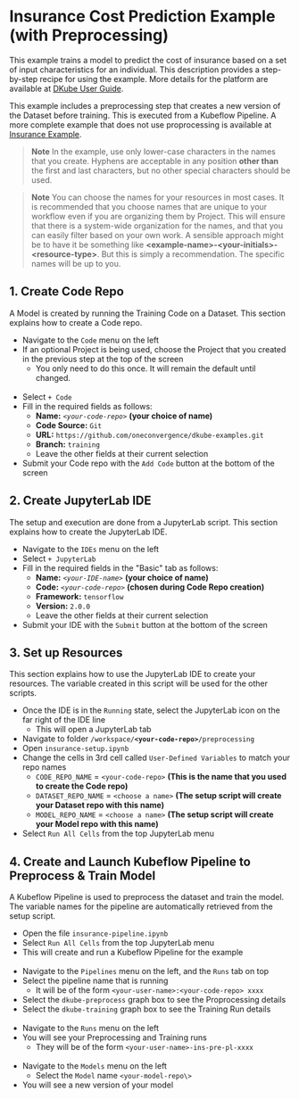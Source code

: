 # Insurance Cost Prediction Example (with Preprocessing)
 
This example trains a model to predict the cost of insurance based on a set of input characteristics for an individual.  This description provides a step-by-step recipe for using the example.  More details for the platform are available at [DKube User Guide](https://www.dkube.io/guide/guide3_x/Getting_Started.html).

This example includes a preprocessing step that creates a new version of the Dataset before training.  This is executed from a Kubeflow Pipeline.  A more complete example that does not use proprocessing is available at [Insurance Example](../insurance/readme.md).

> **Note** In the example, use only lower-case characters in the names that you create. Hyphens are acceptable in any position **other than** the first and last characters, but no other special characters should be used.

> **Note** You can choose the names for your resources in most cases.  It is recommended that you choose names that are unique to your workflow even if you are organizing them by Project.  This will ensure that there is a system-wide organization for the names, and that you can easily filter based on your own work.  A sensible approach might be to have it be something like **\<example-name\>-\<your-initials\>-\<resource-type\>**.  But this is simply a recommendation.  The specific names will be up to you.

## 1. Create Code Repo

A Model is created by running the Training Code on a Dataset.  This section explains how to create a Code repo.

- Navigate to the `Code` menu on the left
- If an optional Project is being used, choose the Project that you created in the previous step at the top of the screen
  - You only need to do this once.  It will remain the default until changed. <br><br>
- Select `+ Code`
- Fill in the required fields as follows:
  - **Name:** *`<your-code-repo>`* **(your choice of name)**
  - **Code Source:** `Git`
  - **URL:** `https://github.com/oneconvergence/dkube-examples.git`
  - **Branch:** `training`
  - Leave the other fields at their current selection 
- Submit your Code repo with the `Add Code` button at the bottom of the screen

## 2. Create JupyterLab IDE

The setup and execution are done from a JupyterLab script.  This section explains how to create the JupyterLab IDE.
 
- Navigate to the `IDEs` menu on the left
- Select `+ JupyterLab`
- Fill in the required fields in the "Basic" tab as follows:
  - **Name:** *`<your-IDE-name>`* **(your choice of name)**
  - **Code:** *`<your-code-repo>`* **(chosen during Code Repo creation)**
  - **Framework:** `tensorflow`
  - **Version:** `2.0.0`
  - Leave the other fields at their current selection 
- Submit your IDE with the `Submit` button at the bottom of the screen

## 3. Set up Resources

This section explains how to use the JupyterLab IDE to create your resources.  The variable created in this script will be used for the other scripts.
 
- Once the IDE is in the `Running` state, select the JupyterLab icon on the far right of the IDE line
  - This will open a JupyterLab tab
- Navigate to folder <code>/workspace/**\<your-code-repo\>**/preprocessing</code>
- Open `insurance-setup.ipynb`
- Change the cells in 3rd cell called `User-Defined Variables` to match your repo names
  - `CODE_REPO_NAME` = `<your-code-repo>`  **(This is the name that you used to create the Code repo)**
  - `DATASET_REPO_NAME` = `<choose a name>`  **(The setup script will create your Dataset repo with this name)**
  - `MODEL_REPO_NAME` = `<choose a name>`   **(The setup script will create your Model repo with this name)**
- Select `Run All Cells` from the top JupyterLab menu

## 4. Create and Launch Kubeflow Pipeline to Preprocess & Train Model

A Kubeflow Pipeline is used to preprocess the dataset and train the model.  The variable names for the pipeline are automatically retrieved from the setup script.

- Open the file `insurance-pipeline.ipynb`
- Select `Run All Cells` from the top JupyterLab menu
- This will create and run a Kubeflow Pipeline for the example <br> <br>
- Navigate to the `Pipelines` menu on the left, and the `Runs` tab on top
- Select the pipeline name that is running
  - It will be of the form `<your-user-name>:<your-code-repo> xxxx`
- Select the `dkube-preprocess` graph box to see the Proprocessing details
- Select the `dkube-training` graph box to see the Training Run details <br><br>
- Navigate to the `Runs` menu on the left
- You will see your Preprocessing and Training runs
  - They will be of the form `<your-user-name>-ins-pre-pl-xxxx` <br><br>
- Navigate to the `Models` menu on the left
  - Select the `Model` name `<your-model-repo\>`
- You will see a new version of your model


